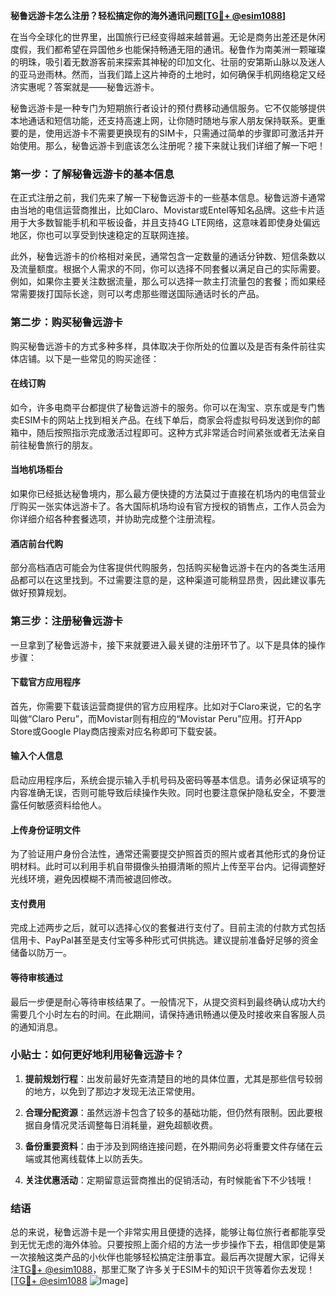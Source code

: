 **秘鲁远游卡怎么注册？轻松搞定你的海外通讯问题[[TG💪+ @esim1088](https://t.me/s/esim1088)]**

在当今全球化的世界里，出国旅行已经变得越来越普遍。无论是商务出差还是休闲度假，我们都希望在异国他乡也能保持畅通无阻的通讯。秘鲁作为南美洲一颗璀璨的明珠，吸引着无数游客前来探索其神秘的印加文化、壮丽的安第斯山脉以及迷人的亚马逊雨林。然而，当我们踏上这片神奇的土地时，如何确保手机网络稳定又经济实惠呢？答案就是——秘鲁远游卡。

秘鲁远游卡是一种专门为短期旅行者设计的预付费移动通信服务。它不仅能够提供本地通话和短信功能，还支持高速上网，让你随时随地与家人朋友保持联系。更重要的是，使用远游卡不需要更换现有的SIM卡，只需通过简单的步骤即可激活并开始使用。那么，秘鲁远游卡到底该怎么注册呢？接下来就让我们详细了解一下吧！

### 第一步：了解秘鲁远游卡的基本信息

在正式注册之前，我们先来了解一下秘鲁远游卡的一些基本信息。秘鲁远游卡通常由当地的电信运营商推出，比如Claro、Movistar或Entel等知名品牌。这些卡片适用于大多数智能手机和平板设备，并且支持4G LTE网络，这意味着即使身处偏远地区，你也可以享受到快速稳定的互联网连接。

此外，秘鲁远游卡的价格相对亲民，通常包含一定数量的通话分钟数、短信条数以及流量额度。根据个人需求的不同，你可以选择不同套餐以满足自己的实际需要。例如，如果你主要关注数据流量，那么可以选择一款主打流量包的套餐；而如果经常需要拨打国际长途，则可以考虑那些赠送国际通话时长的产品。

### 第二步：购买秘鲁远游卡

购买秘鲁远游卡的方式多种多样，具体取决于你所处的位置以及是否有条件前往实体店铺。以下是一些常见的购买途径：

#### 在线订购
如今，许多电商平台都提供了秘鲁远游卡的服务。你可以在淘宝、京东或是专门售卖ESIM卡的网站上找到相关产品。在线下单后，商家会将虚拟号码发送到你的邮箱中，随后按照指示完成激活过程即可。这种方式非常适合时间紧张或者无法亲自前往秘鲁旅行的朋友。

#### 当地机场柜台
如果你已经抵达秘鲁境内，那么最方便快捷的方法莫过于直接在机场内的电信营业厅购买一张实体远游卡了。各大国际机场均设有官方授权的销售点，工作人员会为你详细介绍各种套餐选项，并协助完成整个注册流程。

#### 酒店前台代购
部分高档酒店可能会为住客提供代购服务，包括购买秘鲁远游卡在内的各类生活用品都可以在这里找到。不过需要注意的是，这种渠道可能稍显昂贵，因此建议事先做好预算规划。

### 第三步：注册秘鲁远游卡

一旦拿到了秘鲁远游卡，接下来就要进入最关键的注册环节了。以下是具体的操作步骤：

#### 下载官方应用程序
首先，你需要下载该运营商提供的官方应用程序。比如对于Claro来说，它的名字叫做“Claro Peru”，而Movistar则有相应的“Movistar Peru”应用。打开App Store或Google Play商店搜索对应名称即可下载安装。

#### 输入个人信息
启动应用程序后，系统会提示输入手机号码及密码等基本信息。请务必保证填写的内容准确无误，否则可能导致后续操作失败。同时也要注意保护隐私安全，不要泄露任何敏感资料给他人。

#### 上传身份证明文件
为了验证用户身份合法性，通常还需要提交护照首页的照片或者其他形式的身份证明材料。此时可以利用手机自带摄像头拍摄清晰的照片上传至平台内。记得调整好光线环境，避免因模糊不清而被退回修改。

#### 支付费用
完成上述两步之后，就可以选择心仪的套餐进行支付了。目前主流的付款方式包括信用卡、PayPal甚至是支付宝等多种形式可供挑选。建议提前准备好足够的资金储备以防万一。

#### 等待审核通过
最后一步便是耐心等待审核结果了。一般情况下，从提交资料到最终确认成功大约需要几个小时左右的时间。在此期间，请保持通讯畅通以便及时接收来自客服人员的通知消息。

### 小贴士：如何更好地利用秘鲁远游卡？

1. **提前规划行程**：出发前最好先查清楚目的地的具体位置，尤其是那些信号较弱的地方，以免到了那边才发现无法正常使用。
   
2. **合理分配资源**：虽然远游卡包含了较多的基础功能，但仍然有限制。因此要根据自身情况灵活调整每日消耗量，避免超额收费。
   
3. **备份重要资料**：由于涉及到网络连接问题，在外期间务必将重要文件存储在云端或其他离线载体上以防丢失。
   
4. **关注优惠活动**：定期留意运营商推出的促销活动，有时候能省下不少钱哦！

### 结语

总的来说，秘鲁远游卡是一个非常实用且便捷的选择，能够让每位旅行者都能享受到无忧无虑的海外体验。只要按照上面介绍的方法一步步操作下去，相信即使是第一次接触这类产品的小伙伴也能够轻松搞定注册事宜。最后再次提醒大家，记得关注[TG💪+ @esim1088](https://t.me/s/esim1088)，那里汇聚了许多关于ESIM卡的知识干货等着你去发现！[[TG💪+ @esim1088](https://t.me/s/esim1088) ![Image](https://i.postimg.cc/4NQfJmqS/Snipaste-2025-05-13-00-14-12.png)]